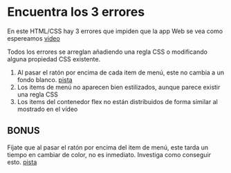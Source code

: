# Encuentra los 3 errores

En este HTML/CSS hay 3 errores que impiden que la app Web se vea como espereamos [video](https://oscarm.tinytake.com/msc/ODc0NjI4N18yMjE1MjE2OA)  

Todos los errores se arreglan añadiendo una regla CSS o modificando alguna propiedad CSS existente.

1. Al pasar el ratón por encima de cada item de menú, este no cambia a un fondo blanco. [pista](https://www.w3schools.com/cssref/sel_hover.php)
2. Los items de menú no aparecen bien estilizados, aunque parece existir una regla CSS
3. Los items del contenedor flex no están distribuidos de forma similar al mostrado en el vídeo

## BONUS

Fíjate que al pasar el ratón por encima del item de menú, este tarda un tiempo en cambiar de color, no es inmediato. Investiga como conseguir esto. [pista](https://www.w3schools.com/css/css3_transitions.asp)
